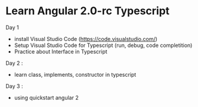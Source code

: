 # Learn Angular 2.0-rc Typescript

Day 1
- install Visual Studio Code (https://code.visualstudio.com/)
- Setup Visual Studio Code for Typescript (run, debug, code completition)
- Practice about Interface in Typescript  

Day 2 :
- learn class, implements, constructor in typescript

Day 3 : 
- using quickstart angular 2
